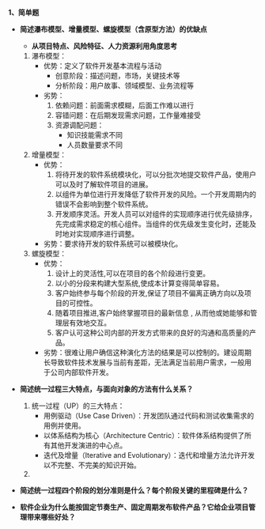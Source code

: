 **1、简单题**

- **简述瀑布模型、增量模型、螺旋模型（含原型方法）的优缺点**

  - **从项目特点、风险特征、人力资源利用角度思考**

  1. 瀑布模型：
      - 优势：定义了软件开发基本流程与活动
        - 创意阶段：描述问题，市场，关键技术等
        - 分析阶段：用户故事、领域模型、业务流程等
      - 劣势：
        1. 依赖问题：前面需求模糊，后面工作难以进行
        2. 容错问题：在后期发现需求问题，工作量难接受
        3. 资源调配问题：
      	    - 知识技能需求不同
      	    - 人员数量要求不同
  2. 增量模型：
  	  - 优势：
  		  1. 将待开发的软件系统模块化，可以分批次地提交软件产品，使用户可以及时了解软件项目的进展。
  		  2. 以组件为单位进行开发降低了软件开发的风险。一个开发周期内的错误不会影响到整个软件系统。
  		  3. 开发顺序灵活。开发人员可以对组件的实现顺序进行优先级排序，先完成需求稳定的核心组件。当组件的优先级发生变化时，还能及时地对实现顺序进行调整。
  	  - 劣势：要求待开发的软件系统可以被模块化。
  3. 螺旋模型：
  	  - 优势：
        1. 设计上的灵活性,可以在项目的各个阶段进行变更。
        2. 以小的分段来构建大型系统,使成本计算变得简单容易。
        3. 客户始终参与每个阶段的开发,保证了项目不偏离正确方向以及项目的可控性。
        4. 随着项目推进,客户始终掌握项目的最新信息 , 从而他或她能够和管理层有效地交互。
        5. 客户认可这种公司内部的开发方式带来的良好的沟通和高质量的产品。
      - 劣势：很难让用户确信这种演化方法的结果是可以控制的。建设周期长导致软件技术发展与当前有差距，无法满足当前用户需求，一般用于公司内部软件开发。

- **简述统一过程三大特点，与面向对象的方法有什么关系？**

	1. 统一过程（UP）的三大特点：
		- 用例驱动（Use Case Driven）：开发团队通过代码和测试收集需求的用例并使用。
		- 以体系结构为核心（Architecture Centric）：软件体系结构提供了所有其他开发演进的中心点。
		- 迭代及增量（Iterative and Evolutionary）：迭代和增量方法允许开发以不完整、不完美的知识开始。
	2. 

- **简述统一过程四个阶段的划分准则是什么？每个阶段关键的里程碑是什么？**

- **软件企业为什么能按固定节奏生产、固定周期发布软件产品？它给企业项目管理带来哪些好处？**
